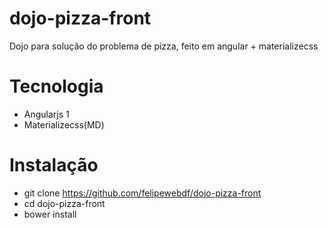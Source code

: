 # dojo-pizza-front

Dojo para solução do problema de pizza, feito em angular + materializecss

# Tecnologia

 - Angularjs 1
 - Materializecss(MD)

# Instalação

 - git clone https://github.com/felipewebdf/dojo-pizza-front
 - cd dojo-pizza-front
 - bower install

